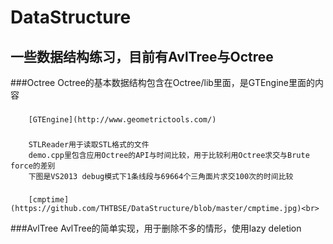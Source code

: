 DataStructure
=============

一些数据结构练习，目前有AvlTree与Octree
-----------------------------------------------

###Octree
		Octree的基本数据结构包含在Octree/lib里面，是GTEngine里面的内容
###		
		[GTEngine](http://www.geometrictools.com/)
###		
		STLReader用于读取STL格式的文件
		demo.cpp里包含应用Octree的API与时间比较，用于比较利用Octree求交与Brute force的差别
		下图是VS2013 debug模式下1条线段与69664个三角面片求交100次的时间比较
###		
		[cmptime](https://github.com/THTBSE/DataStructure/blob/master/cmptime.jpg)<br>
###AvlTree
		AvlTree的简单实现，用于删除不多的情形，使用lazy deletion
		
		
